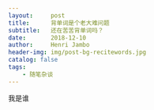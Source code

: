 ```yaml
---
layout:     post
title:      背单词是个老大难问题
subtitle:   还在苦苦背单词吗？
date:       2018-12-10
author:     Henri Jambo
header-img: img/post-bg-recitewords.jpg
catalog: false
tags:
    - 随笔杂谈
---
```

我是谁
